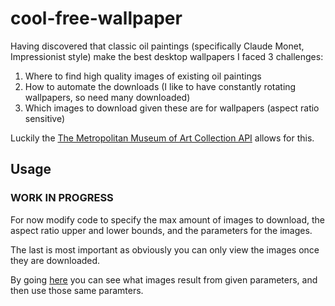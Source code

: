 # cool-free-wallpaper

Having discovered that classic oil paintings (specifically Claude Monet, Impressionist style) make the best desktop wallpapers I faced 3 challenges:

1) Where to find high quality images of existing oil paintings
2) How to automate the downloads (I like to have constantly rotating wallpapers, so need many downloaded)
3) Which images to download given these are for wallpapers (aspect ratio sensitive)

Luckily the [The Metropolitan Museum of Art Collection API](https://metmuseum.github.io/) allows for this.

## Usage

### WORK IN PROGRESS

For now modify code to specify the max amount of images to download, the aspect ratio upper and lower bounds, and the parameters for the images.

The last is most important as obviously you can only view the images once they are downloaded.

By going [here](https://www.metmuseum.org/art/collection/search?) you can see what images result from given parameters, and then use those same paramters.
